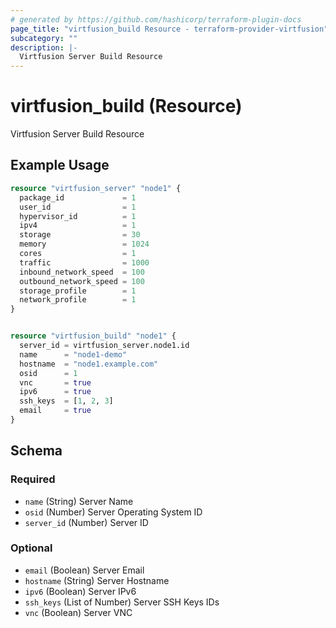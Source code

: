 ```yaml
---
# generated by https://github.com/hashicorp/terraform-plugin-docs
page_title: "virtfusion_build Resource - terraform-provider-virtfusion"
subcategory: ""
description: |-
  Virtfusion Server Build Resource
---
```


# virtfusion_build (Resource)

Virtfusion Server Build Resource

## Example Usage

```terraform
resource "virtfusion_server" "node1" {
  package_id             = 1
  user_id                = 1
  hypervisor_id          = 1
  ipv4                   = 1
  storage                = 30
  memory                 = 1024
  cores                  = 1
  traffic                = 1000
  inbound_network_speed  = 100
  outbound_network_speed = 100
  storage_profile        = 1
  network_profile        = 1
}


resource "virtfusion_build" "node1" {
  server_id = virtfusion_server.node1.id
  name      = "node1-demo"
  hostname  = "node1.example.com"
  osid      = 1
  vnc       = true
  ipv6      = true
  ssh_keys  = [1, 2, 3]
  email     = true
}
```

<!-- schema generated by tfplugindocs -->
## Schema

### Required

- `name` (String) Server Name
- `osid` (Number) Server Operating System ID
- `server_id` (Number) Server ID

### Optional

- `email` (Boolean) Server Email
- `hostname` (String) Server Hostname
- `ipv6` (Boolean) Server IPv6
- `ssh_keys` (List of Number) Server SSH Keys IDs
- `vnc` (Boolean) Server VNC
